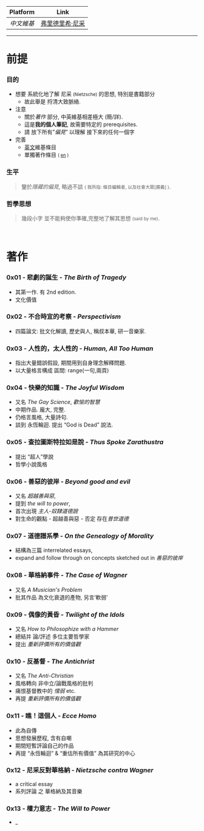 
| Platform | Link | 
| :---: | --- | 
| *中文維基* | [弗里德里希·尼采](https://zh.wikipedia.org/wiki/弗里德里希·尼采) |

-----------------

# 前提

### 目的
- 想要 系統化地了解 尼采 <small>(Nietzsche)</small> 的思想, 特別是書籍部分
    - 故此舉是 捋清大致脈絡. 
- 注意
    - 關於*著作* 部分, 中英維基相差極大 (簡/詳).
    - 這是**我的個人筆記**, 故需要特定的 prerequisites.
    - 請 放下所有”*偏見*” 以理解 接下來的任何一個字
- 完善
    - [英文](https://en.wikipedia.org/wiki/Friedrich_Nietzsche)維基條目 
    - 單獨著作條目 <small>( [en](https://en.wikipedia.org/wiki/Friedrich_Nietzsche_bibliography) )</small>

### 生平
> 鑒於*隱藏的偏見*, 略過不談 <small>( 我所指: 條目編輯者, 以及社會大眾[廣義] )</small>.

### 哲學思想 
> 幾段小字 並不能夠使你準確,完整地了解其思想 <small>(said by me)</small>.

<br>

# 著作

### 0x01 - 悲劇的誕生 - *The Birth of Tragedy*
- 其第一作. 有 2nd edition.
- 文化價值

### 0x02 - 不合時宜的考察 - *Perspectivism*
- 四篇論文: 批文化解讀, 歷史與人, 稱叔本華, 研一音樂家.

### 0x03 - 人性的，太人性的 - *Human, All Too Human*
- 指出大量錯誤假設, 期間用到自身理念解釋問題.
- 以大量格言構成 區間: range(一句,兩頁)

### 0x04 - 快樂的知識 - *The Joyful Wisdom*
- 又名 *The Gay Science*, *歡愉的智慧*
- 中期作品. 龐大, 完整.
- 仍格言風格, 大量詩句.
- 談到 永恆輪迴. 提出 “God is Dead” 說法.

### 0x05 - 查拉圖斯特拉如是說 - *Thus Spoke Zarathustra*
- 提出 “超人”學說
- 哲學小說風格

### 0x06 - 善惡的彼岸 - *Beyond good and evil*
- 又名 *超越善與惡*, 
- 提到 *the will to power*, 
- 首次出現 *主人-奴隸道德說*
- 對生命的觀點 - 超越善與惡 - 否定 存在*普世道德*

### 0x07 - 道德譜系學 - *On the Genealogy of Morality*
- 結構為三篇 interrelated essays, 
- expand and follow through on concepts sketched out in *善惡的彼岸* 

### 0x08 - 華格納事件 - *The Case of Wagner*
- 又名 *A Musician's Problem*
- 批其作品 為文化衰退的產物, 另言’軟弱’

### 0x09 - 偶像的黃昏 - *Twilight of the Idols*
- 又名 *How to Philosophize with a Hammer* 
- 總結并 論/評述 多位主要哲學家
- 提出 *重新評價所有的價值觀*

### 0x10 - 反基督 - *The Antichrist*
- 又名 *The Anti-Christian*
- 風格轉向 非中立/論戰風格的批判
- 痛恨基督教中的 *懦弱* etc.
- 再提 *重新評價所有的價值觀*

### 0x11 - 瞧！這個人 - *Ecce Homo*
- 此為自傳 
- 思想發展歷程, 含有自嘲
- 期間短暫評論自己的作品
- 再提 “永恆輪迴” & “重估所有價值” 為其研究的中心

### 0x12 - 尼采反對華格納 - *Nietzsche contra Wagner*
- a critical essay
- 系列評論 之 華格納及其音樂

### 0x13 - 權力意志 - *The Will to Power*
- _
